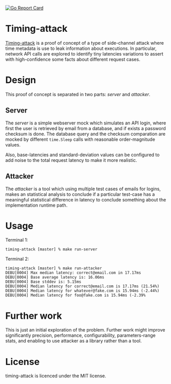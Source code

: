 [![Go Report Card](https://goreportcard.com/badge/github.com/jsign/timing-attack)](https://goreportcard.com/report/github.com/jsign/timing-attack)

# Timing-attack

[Timing-attack](https://en.wikipedia.org/wiki/Timing_attack) is a proof of concept of a type of side-channel attack where time metadata is use to leak information about executions. In particular, network API calls are explored to identify tiny latencies variations to assert with high-confidence some facts about different request cases.

# Design
This proof of concept is separated in two parts: _server_ and _attacker_.

## Server
The _server_ is a simple webserver mock which simulates an API login, where first the user is retrieved by email from a database, and if exists a password checksum is done. The database query and the checksum comparation are mocked by different `time.Sleep` calls with reasonable order-magnitude values.

Also, base-latencies and standard-deviation values can be configured to add noise to the total request latency to make it more realistic.

## Attacker
The _attacker_ is a tool which using multiple test cases of emails for logins, makes an statistical analysis to conclude if a particular test-case has a meaningful statistical difference in latency to conclude something about the implementation runtime path.

# Usage
Terminal 1:
```
timing-attack [master] % make run-server
```
Terminal 2:
```
timing-attack [master] % make run-attacker
DEBU[0004] Max median latency: correct@email.com in 17.17ms 
DEBU[0004] Base average latency is: 16.06ms             
DEBU[0004] Base stddev is: 5.15ms                       
DEBU[0004] Median latency for correct@email.com is 17.17ms (21.54%) 
DEBU[0004] Median latency for whatever@fake.com is 15.94ms (-2.44%) 
DEBU[0004] Median latency for foo@fake.com is 15.94ms (-2.39%
```

# Further work
This is just an initial exploration of the problem. Further work might improve significantly precision, performance, configurability, parameters-range stats, and enabling to use attacker as a library rather than a tool.

# License
timing-attack is licenced under the MIT license.
